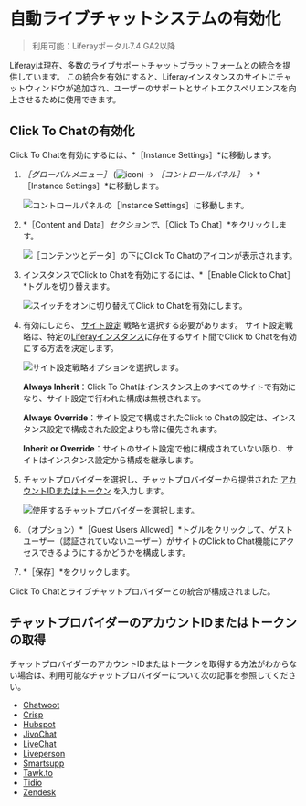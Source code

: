 # 自動ライブチャットシステムの有効化

 > 利用可能：Liferayポータル7.4 GA2以降

Liferayは現在、多数のライブサポートチャットプラットフォームとの統合を提供しています。 この統合を有効にすると、Liferayインスタンスのサイトにチャットウィンドウが追加され、ユーザーのサポートとサイトエクスペリエンスを向上させるために使用できます。

## Click To Chatの有効化

Click To Chatを有効にするには、*［Instance Settings］*に移動します。

1. *［グローバルメニュー］* (![icon](../../../images/icon-applications-menu.png)) &rarr; *［コントロールパネル］* &rarr; *［Instance Settings］*に移動します。

    ![コントロールパネルの［Instance Settings］に移動します。](./enabling-automated-live-chat-systems/images/02.png)

1. *［Content and Data］*セクションで、*［Click To Chat］*をクリックします。

    ![［コンテンツとデータ］の下にClick To Chatのアイコンが表示されます。](./enabling-automated-live-chat-systems/images/03.png)

1. インスタンスでClick to Chatを有効にするには、*［Enable Click to Chat］*トグルを切り替えます。

    ![スイッチをオンに切り替えてClick to Chatを有効にします。](./enabling-automated-live-chat-systems/images/04.png)

1. 有効にしたら、 [サイト設定](../../site_settings.html) 戦略を選択する必要があります。 サイト設定戦略は、特定の[Liferayインスタンス](../../../system-administration/configuring-liferay/virtual-instances/understanding-virtual-instances.md)に存在するサイト間でClick to Chatを有効にする方法を決定します。

    ![サイト設定戦略オプションを選択します。](./enabling-automated-live-chat-systems/images/05.png)

   **Always Inherit**：Click To Chatはインスタンス上のすべてのサイトで有効になり、サイト設定で行われた構成は無視されます。

   **Always Override**：サイト設定で構成されたClick to Chatの設定は、インスタンス設定で構成された設定よりも常に優先されます。

   **Inherit or Override**：サイトのサイト設定で他に構成されていない限り、サイトはインスタンス設定から構成を継承します。

1. チャットプロバイダーを選択し、チャットプロバイダーから提供された [アカウントIDまたはトークン](#getting-the-chat-provider-account-id-or-token) を入力します。

    ![使用するチャットプロバイダーを選択します。 ](./enabling-automated-live-chat-systems/images/06.png)

1. （オプション）*［Guest Users Allowed］*トグルをクリックして、ゲストユーザー（認証されていないユーザー）がサイトのClick to Chat機能にアクセスできるようにするかどうかを構成します。

1. *［保存］*をクリックします。

Click To Chatとライブチャットプロバイダーとの統合が構成されました。

## チャットプロバイダーのアカウントIDまたはトークンの取得

チャットプロバイダーのアカウントIDまたはトークンを取得する方法がわからない場合は、利用可能なチャットプロバイダーについて次の記事を参照してください。

* [Chatwoot](./getting-a-chat-provider-account-id/chatwoot.md)
* [Crisp](./getting-a-chat-provider-account-id/crisp.md)
* [Hubspot](./getting-a-chat-provider-account-id/hubspot.md)
* [JivoChat](./getting-a-chat-provider-account-id/jivochat.md)
* [LiveChat](./getting-a-chat-provider-account-id/livechat.md)
* [Liveperson](./getting-a-chat-provider-account-id/liveperson.md)
* [Smartsupp](./getting-a-chat-provider-account-id/smartsupp.md)
* [Tawk.to](./getting-a-chat-provider-account-id/tawk-to.md)
* [Tidio](./getting-a-chat-provider-account-id/tidio.md)
* [Zendesk](./getting-a-chat-provider-account-id/zendesk.md)

